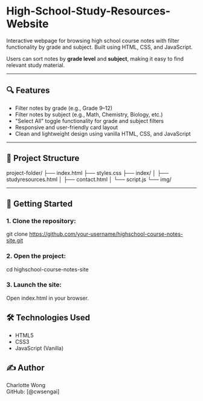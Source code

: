 # High-School-Study-Resources-Website
Interactive webpage for browsing high school course notes with filter functionality by grade and subject. Built using HTML, CSS, and JavaScript.

Users can sort notes by **grade level** and **subject**, making it easy to find relevant study material.

---

## 🔍 Features

- Filter notes by grade (e.g., Grade 9–12)
- Filter notes by subject (e.g., Math, Chemistry, Biology, etc.)
- "Select All" toggle functionality for grade and subject filters
- Responsive and user-friendly card layout
- Clean and lightweight design using vanilla HTML, CSS, and JavaScript

---

## 📁 Project Structure
project-folder/
├── index.html
├── styles.css
├── index/
│   ├── studyresources.html
│   ├── contact.html
│   └── script.js
└── img/

---

## 🚀 Getting Started

### 1. Clone the repository:
git clone https://github.com/your-username/highschool-course-notes-site.git

### 2. Open the project:
cd highschool-course-notes-site

### 3. Launch the site:
Open index.html in your browser.

## 🛠️ Technologies Used
- HTML5
- CSS3
- JavaScript (Vanilla)

## ✍️ Author
Charlotte Wong  
GitHub: [@cwsengai]





